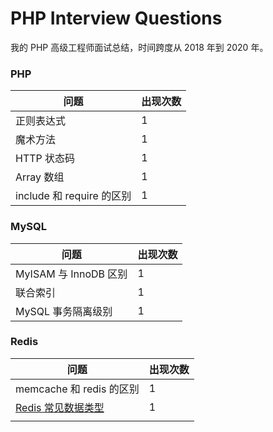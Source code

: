 # PHP Interview Questions

我的 PHP 高级工程师面试总结，时间跨度从 2018 年到 2020 年。

### PHP

| 问题                      | 出现次数 |
| ------------------------- | -------- |
| 正则表达式                | 1        |
| 魔术方法                  | 1        |
| HTTP 状态码               | 1        |
| Array 数组                | 1        |
| include 和 require 的区别 | 1        |

### MySQL

| 问题                  | 出现次数 |
| --------------------- | -------- |
| MyISAM 与 InnoDB 区别 | 1        |
| 联合索引              | 1        |
| MySQL 事务隔离级别    | 1        |

### Redis

| 问题                                                     | 出现次数 |
| -------------------------------------------------------- | -------- |
| memcache 和 redis 的区别                                 | 1        |
| [Redis 常见数据类型](https://redis.io/topics/data-types) | 1        |
|                                                          |          |

